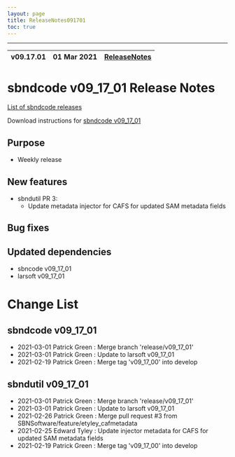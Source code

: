 ```yaml
---
layout: page
title: ReleaseNotes091701
toc: true
---
```


-----------------------------------------------------------------------------
| v09.17.01 | 01 Mar 2021 | [ReleaseNotes](ReleaseNotes091701.html) |
| --- | --- | --- |



sbndcode v09_17_01 Release Notes
=======================================================================================

[List of sbndcode releases](List_of_SBND_code_releases.html)

Download instructions for [sbndcode v09_17_01](http://scisoft.fnal.gov/scisoft/bundles/sbnd/v09_17_01/sbndcode-v09_17_01.html)

Purpose
---------------------------------------------------

* Weekly release

New features
---------------------------------------------------

* sbndutil PR 3:
  *  Update metadata injector for CAFS for updated SAM metadata fields

Bug fixes
---------------------------------------------------

Updated dependencies
---------------------------------------------------

* sbncode v09_17_01
* larsoft v09_17_01

Change List
==========================================

sbndcode v09_17_01
---------------------------------------------------

* 2021-03-01  Patrick Green : Merge branch 'release/v09_17_01'
* 2021-03-01  Patrick Green : Update to larsoft v09_17_01
* 2021-02-19  Patrick Green : Merge tag 'v09_17_00' into develop

sbndutil v09_17_01
---------------------------------------------------

* 2021-03-01  Patrick Green : Merge branch 'release/v09_17_01'
* 2021-03-01  Patrick Green : Update to larsoft v09_17_01
* 2021-02-26  Patrick Green : Merge pull request #3 from SBNSoftware/feature/etyley_cafmetadata
* 2021-02-25  Edward Tyley : Update injector metadata for CAFS for updated SAM metadata fields
* 2021-02-19  Patrick Green : Merge tag 'v09_17_00' into develop
